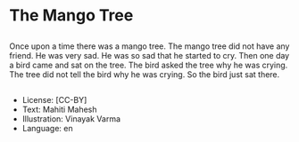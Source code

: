 # The Mango Tree

##
Once upon a time there was a mango tree. The mango tree did not have any friend. He was very sad. He was so sad that he started to cry. Then one day a bird came and sat on the tree. The bird asked the tree why he was crying. The tree did not tell the bird why he was crying. So the bird just sat there.

##
* License: [CC-BY]
* Text: Mahiti Mahesh
* Illustration: Vinayak Varma
* Language: en
